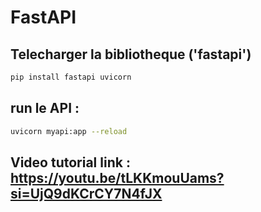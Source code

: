 # FastAPI

## Telecharger la bibliotheque ('fastapi') 
```bash
pip install fastapi uvicorn
```
## run le API :
```bash
uvicorn myapi:app --reload
```

## Video tutorial link : https://youtu.be/tLKKmouUams?si=UjQ9dKCrCY7N4fJX